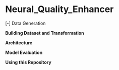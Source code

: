 # Neural_Quality_Enhancer

[-] Data Generation

<b> Building Dataset and Transformation
  
<b> Architecture
  
<b> Model Evaluation
  
<b> Using this Repository
